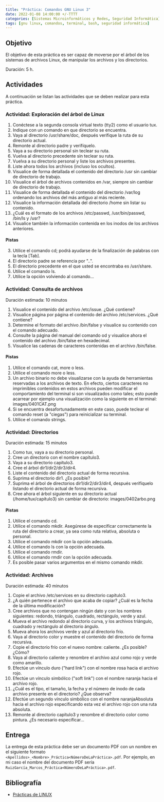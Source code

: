 ```yaml
---
title: "Práctica: Comandos GNU Linux 3"
date: 2022-01-08 14:00:00 +/-TTTT
categories: [Sistemas Microinformáticos y Redes, Seguridad Informática]
tags: [gnu linux, comandos, terminal, bash, seguridad informática]
---
```


## Objetivo

El objetivo de esta práctica es ser capaz de moverse por el árbol de los sistemas de archivos Linux, de manipular los archivos y los directorios.

Duración: 5 h.

## Actividades

A continuación se listan las actividades que se deben realizar para esta práctica.

### Actividad: Exploración del árbol de Linux

1. Conéctese a la segunda consola virtual texto (tty2) como el usuario tux.
2. Indique con un comando en que directorio se encuentra.
3. Vaya al directorio /usr/share/doc, después verifique la ruta de su directorio actual.
4. Remonte al directorio padre y verifíquelo.
5. Vaya a su directorio personal sin teclear su ruta.
6. Vuelva al directorio precedente sin teclear su ruta.
7. Vuelva a su directorio personal y liste los archivos presentes.
8. Liste ahora todos los archivos (incluso los ocultos).
9. Visualice de forma detallada el contenido del directorio /usr sin cambiar de directorio de trabajo.
10. Visualice el árbol de archivos contenidos en /var, siempre sin cambiar de directorio de trabajo.
11. Visualice de forma detallada el contenido del directorio /var/log ordenando los archivos del más antiguo al más reciente.
12. Visualice la información detallada del directorio /home sin listar su contenido.
13. ¿Cuál es el formato de los archivos /etc/passwd, /usr/bin/passwd, /bin/ls y /usr?
14. Visualice también la información contenida en los inodos de los archivos anteriores.

#### Pistas

3. Utilice el comando cd; podrá ayudarse de la finalización de palabras con la tecla [Tab].
4. El directorio padre se referencia por "..".
6. El directorio precedente en el que usted se encontraba es /usr/share.
7. Utilice el comando ls.
10. Utilice la opción volviendo al comando...

### Actividad: Consulta de archivos

Duración estimada: 10 minutos

1. Visualice el contenido del archivo /etc/issue. ¿Qué contiene?
2. Visualice página por página el contenido del archivo /etc/services. ¿Qué contiene?
3. Determine el formato del archivo /bin/false y visualice su contenido con el comando adecuado.
4. Consulte la página del manual del comando od y visualice ahora el contenido del archivo /bin/false en hexadecimal.
5. Visualice las cadenas de caracteres contenidas en el archivo /bin/false.

#### Pistas

1. Utilice el comando cat, more o less.
2. Utilice el comando more o less.
3. Un archivo binario no debe visualizarse con la ayuda de herramientas reservadas a los archivos de texto. En efecto, ciertos caracteres no imprimibles contenidos en estos archivos pueden modificar el comportamiento del terminal si son visualizados como tales; esto puede acarrear por ejemplo una visualización como la siguiente en el terminal:
images/0401CAT.png
4. Si se encuentra desafortunadamente en este caso, puede teclear el comando reset (a "ciegas") para reinicializar su terminal.
5. Utilice el comando strings.

### Actividad: Directorios

Duración estimada: 15 minutos

1. Como tux, vaya a su directorio personal.
2. Cree un directorio con el nombre capítulo3.
3. Vaya a su directorio capítulo3.
4. Cree el árbol dir1/dir2/dir3/dir4.
5. Liste el contenido del directorio actual de forma recursiva.
6. Suprima el directorio dir1. ¿Es posible?
7. Suprima el árbol de directorios dir1/dir2/dir3/dir4, después verifíquelo listando el directorio actual de forma recursiva.
8. Cree ahora el árbol siguiente en su directorio actual (/home/tux/capítulo3) sin cambiar de directorio:
images/0402arbo.png

#### Pistas

1. Utilice el comando cd.
2. Utilice el comando mkdir. Asegúrese de especificar correctamente la ruta del directorio a crear, ya sea como ruta relativa, absoluta o personal.
4. Utilice el comando mkdir con la opción adecuada.
5. Utilice el comando ls con la opción adecuada.
6. Utilice el comando rmdir.
7. Utilice el comando rmdir con la opción adecuada.
8. Es posible pasar varios argumentos en el mismo comando mkdir.

### Actividad: Archivos

Duración estimada: 40 minutos

1. Copie el archivo /etc/services en su directorio capítulo3.
2. ¿A quién pertenece el archivo que acaba de copiar? ¿Cuál es la fecha de la última modificación?
3. Cree archivos que no contengan ningún dato y con los nombres siguientes: redondo, triángulo, cuadrado, rectángulo, verde y azul.
4. Mueva el archivo redondo al directorio curva, y los archivos triángulo, cuadrado y rectángulo al directorio ángulo.
5. Mueva ahora los archivos verde y azul al directorio frío.
6. Vaya al directorio color y muestre el contenido del directorio de forma recursiva.
7. Copie el directorio frío con el nuevo nombre: caliente. ¿Es posible? ¿Cómo?
8. Vaya al directorio caliente y renombre el archivo azul como rojo y verde como amarillo.
9. Efectúe un vínculo duro ("hard link") con el nombre rosa hacia el archivo rojo.
10. Efectúe un vínculo simbólico ("soft link") con el nombre naranja hacia el archivo rojo.
11. ¿Cuál es el tipo, el tamaño, la fecha y el número de inodo de cada archivo presente en el directorio? ¿Que observa?
12. Efectúe un segundo vínculo simbólico con el nombre naranjaAbsoluta hacia el archivo rojo especificando esta vez el archivo rojo con una ruta absoluta.
13. Remonte al directorio capítulo3 y renombre el directorio color como pintura. ¿Es necesario especificar...

## Entrega

La entrega de esta práctica debe ser un documento PDF con un nombre en el siguiente formato `<Apellidos>_<Nombre>_Práctica<NúmeroDeLaPráctica>.pdf`. Por ejemplo, en mi caso el nombre del documento PDF sería `RuizGarcía_Marcos_Práctica<NúmeroDeLaPráctica>.pdf`.

## Bibliografía

- [Prácticas de LINUX](https://www.ediciones-eni.com/open/mediabook.aspx?idR=0a8c20d27a126debe5747e874c9710ed)

